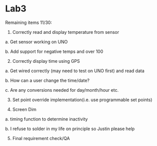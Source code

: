 # Lab3
Remaining items 11/30:

1. Correctly read and display temperature from sensor
  
  a. Get sensor working on UNO
  
  b. Add support for negative temps and over 100

2. Correctly display time using GPS
  
  a. Get wired correctly (may need to test on UNO first) and read data
  
  b. How can a user change the time/date?
  
  c. Are any conversions needed for day/month/hour etc.

3. Set point override implementation(i.e. use programmable set points)

4. Screen Dim
  
  a. timing function to determine inactivity
  
  b. I refuse to solder in my life on principle so Justin please help

5. Final requirement check/QA
